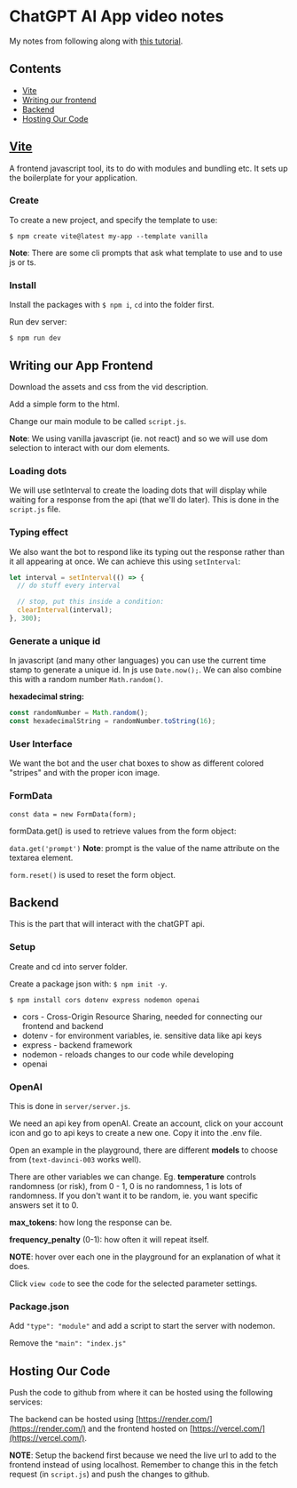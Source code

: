 # ChatGPT AI App video notes

My notes from following along with [this tutorial](https://www.youtube.com/watch?v=2FeymQoKvrk).

## Contents

- [Vite](#vite)
- [Writing our frontend](#writing-our-app-frontend)
- [Backend](#backend)
- [Hosting Our Code](#hosting-our-code)

## [Vite](https://vitejs.dev/guide/)

A frontend javascript tool, its to do with modules and bundling etc. It sets up the boilerplate for your application.

### Create

To create a new project, and specify the template to use:

`$ npm create vite@latest my-app --template vanilla`

**Note**: There are some cli prompts that ask what template to use and to use js or ts.

### Install

Install the packages with `$ npm i`, `cd` into the folder first.

Run dev server:

`$ npm run dev`

## Writing our App Frontend

Download the assets and css from the vid description.

Add a simple form to the html.

Change our main module to be called `script.js`.

**Note**: We using vanilla javascript (ie. not react) and so we will use dom selection to interact with our dom elements.

### Loading dots

We will use setInterval to create the loading dots that will display while waiting for a response from the api (that we'll do later). This is done in the `script.js` file.

### Typing effect

We also want the bot to respond like its typing out the response rather than it all appearing at once. We can achieve this using `setInterval`:

```js
let interval = setInterval(() => {
  // do stuff every interval

  // stop, put this inside a condition:
  clearInterval(interval);
}, 300);
```

### Generate a unique id

In javascript (and many other languages) you can use the current time stamp to generate a unique id. In js use `Date.now();`. We can also combine this with a random number `Math.random()`.

**hexadecimal string:**

```js
const randomNumber = Math.random();
const hexadecimalString = randomNumber.toString(16);
```

### User Interface

We want the bot and the user chat boxes to show as different colored "stripes" and with the proper icon image.

### FormData

`const data = new FormData(form);`

formData.get() is used to retrieve values from the form object:

`data.get('prompt')` **Note**: prompt is the value of the name attribute on the textarea element.

`form.reset()` is used to reset the form object.

## Backend

This is the part that will interact with the chatGPT api.

### Setup

Create and cd into server folder.

Create a package json with: `$ npm init -y`.

`$ npm install cors dotenv express nodemon openai`

- cors - Cross-Origin Resource Sharing, needed for connecting our frontend and backend
- dotenv - for environment variables, ie. sensitive data like api keys
- express - backend framework
- nodemon - reloads changes to our code while developing
- openai

### OpenAI

This is done in `server/server.js`.

We need an api key from openAI. Create an account, click on your account icon and go to api keys to create a new one. Copy it into the .env file.

Open an example in the playground, there are different **models** to choose from (`text-davinci-003` works well).

There are other variables we can change. Eg. **temperature** controls randomness (or risk), from 0 - 1, 0 is no randomness, 1 is lots of randomness. If you don't want it to be random, ie. you want specific answers set it to 0.

**max_tokens**: how long the response can be.

**frequency_penalty** (0-1): how often it will repeat itself.

**NOTE**: hover over each one in the playground for an explanation of what it does.

Click `view code` to see the code for the selected parameter settings.

### Package.json

Add `"type": "module"` and add a script to start the server with nodemon.

Remove the `"main": "index.js"`

## Hosting Our Code

Push the code to github from where it can be hosted using the following services:

The backend can be hosted using [https://render.com/](https://render.com/) and the frontend hosted on [https://vercel.com/](https://vercel.com/).

**NOTE**: Setup the backend first because we need the live url to add to the frontend instead of using localhost. Remember to change this in the fetch request (in `script.js`) and push the changes to github.
